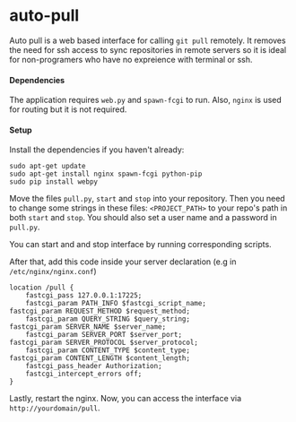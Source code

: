 
auto-pull
=====================

Auto pull is a web based interface for calling `git pull` remotely. It removes the need for ssh access to sync repositories in remote servers so it is ideal for non-programers who have no expreience with terminal or ssh.

#### Dependencies

The application requires `web.py` and `spawn-fcgi` to run. Also, `nginx` is used for routing but it is not required. 

#### Setup

Install the dependencies if you haven't already:

    sudo apt-get update
    sudo apt-get install nginx spawn-fcgi python-pip
    sudo pip install webpy
   
Move the files `pull.py`, `start` and `stop` into your repository. Then you need to change some strings in these files: `<PROJECT_PATH>` to your repo's path in both `start` and `stop`. You should also set a user name and a password in `pull.py`.

You can start and and stop interface by running corresponding scripts.

After that, add this code inside your server declaration (e.g in `/etc/nginx/nginx.conf`)

    location /pull {                                                        
        fastcgi_pass 127.0.0.1:17225;
        fastcgi_param PATH_INFO $fastcgi_script_name;
    fastcgi_param REQUEST_METHOD $request_method;
        fastcgi_param QUERY_STRING $query_string;
    fastcgi_param SERVER_NAME $server_name;
        fastcgi_param SERVER_PORT $server_port;
    fastcgi_param SERVER_PROTOCOL $server_protocol;
        fastcgi_param CONTENT_TYPE $content_type;
    fastcgi_param CONTENT_LENGTH $content_length;
        fastcgi_pass_header Authorization;
        fastcgi_intercept_errors off;
    }

Lastly, restart the nginx. Now, you can access the interface via `http://yourdomain/pull`.
